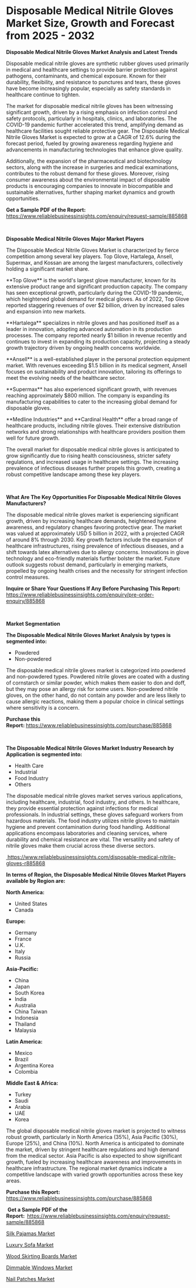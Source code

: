 <p><h1>Disposable Medical Nitrile Gloves Market Size, Growth and Forecast from 2025 - 2032</h1></p><p><strong>Disposable Medical Nitrile Gloves Market Analysis and Latest Trends</strong></p>
<p><p>Disposable medical nitrile gloves are synthetic rubber gloves used primarily in medical and healthcare settings to provide barrier protection against pathogens, contaminants, and chemical exposure. Known for their durability, flexibility, and resistance to punctures and tears, these gloves have become increasingly popular, especially as safety standards in healthcare continue to tighten.</p><p>The market for disposable medical nitrile gloves has been witnessing significant growth, driven by a rising emphasis on infection control and safety protocols, particularly in hospitals, clinics, and laboratories. The COVID-19 pandemic further accelerated this trend, amplifying demand as healthcare facilities sought reliable protective gear. The Disposable Medical Nitrile Gloves Market is expected to grow at a CAGR of 12.6% during the forecast period, fueled by growing awareness regarding hygiene and advancements in manufacturing technologies that enhance glove quality.</p><p>Additionally, the expansion of the pharmaceutical and biotechnology sectors, along with the increase in surgeries and medical examinations, contributes to the robust demand for these gloves. Moreover, rising consumer awareness about the environmental impact of disposable products is encouraging companies to innovate in biocompatible and sustainable alternatives, further shaping market dynamics and growth opportunities.</p></p>
<p><strong>Get a Sample PDF of the Report:&nbsp;</strong> <a href="https://www.reliablebusinessinsights.com/enquiry/request-sample/885868?utm_campaign=1106&utm_medium=2&utm_source=Github&utm_content=ia&utm_term=05042025&utm_id=disposable-medical-nitrile-gloves">https://www.reliablebusinessinsights.com/enquiry/request-sample/885868</a></p>
<p>&nbsp;</p>
<p><strong>Disposable Medical Nitrile Gloves Major Market Players</strong></p>
<p><p>The Disposable Medical Nitrile Gloves Market is characterized by fierce competition among several key players. Top Glove, Hartalega, Ansell, Supermax, and Kossan are among the largest manufacturers, collectively holding a significant market share.</p><p>**Top Glove** is the world's largest glove manufacturer, known for its extensive product range and significant production capacity. The company has seen exceptional growth, particularly during the COVID-19 pandemic, which heightened global demand for medical gloves. As of 2022, Top Glove reported staggering revenues of over $2 billion, driven by increased sales and expansion into new markets.</p><p>**Hartalega** specializes in nitrile gloves and has positioned itself as a leader in innovation, adopting advanced automation in its production processes. The company reported nearly $1 billion in revenue recently and continues to invest in expanding its production capacity, projecting a steady growth trajectory driven by ongoing health concerns worldwide.</p><p>**Ansell** is a well-established player in the personal protection equipment market. With revenues exceeding $1.5 billion in its medical segment, Ansell focuses on sustainability and product innovation, tailoring its offerings to meet the evolving needs of the healthcare sector.</p><p>**Supermax** has also experienced significant growth, with revenues reaching approximately $800 million. The company is expanding its manufacturing capabilities to cater to the increasing global demand for disposable gloves.</p><p>**Medline Industries** and **Cardinal Health** offer a broad range of healthcare products, including nitrile gloves. Their extensive distribution networks and strong relationships with healthcare providers position them well for future growth.</p><p>The overall market for disposable medical nitrile gloves is anticipated to grow significantly due to rising health consciousness, stricter safety regulations, and increased usage in healthcare settings. The increasing prevalence of infectious diseases further propels this growth, creating a robust competitive landscape among these key players.</p></p>
<p>&nbsp;</p>
<p><strong>What Are The Key Opportunities For Disposable Medical Nitrile Gloves Manufacturers?</strong></p>
<p><p>The disposable medical nitrile gloves market is experiencing significant growth, driven by increasing healthcare demands, heightened hygiene awareness, and regulatory changes favoring protective gear. The market was valued at approximately USD 5 billion in 2022, with a projected CAGR of around 8% through 2030. Key growth factors include the expansion of healthcare infrastructures, rising prevalence of infectious diseases, and a shift towards latex alternatives due to allergy concerns. Innovations in glove technology and eco-friendly materials further bolster the market. Future outlook suggests robust demand, particularly in emerging markets, propelled by ongoing health crises and the necessity for stringent infection control measures.</p></p>
<p><strong>Inquire or Share Your Questions If Any Before Purchasing This Report:</strong> <a href="https://www.reliablebusinessinsights.com/enquiry/pre-order-enquiry/885868?utm_campaign=1106&utm_medium=2&utm_source=Github&utm_content=ia&utm_term=05042025&utm_id=disposable-medical-nitrile-gloves">https://www.reliablebusinessinsights.com/enquiry/pre-order-enquiry/885868</a></p>
<p>&nbsp;</p>
<p><strong>Market Segmentation</strong></p>
<p><strong>The Disposable Medical Nitrile Gloves Market Analysis by types is segmented into:</strong></p>
<p><ul><li>Powdered</li><li>Non-powdered</li></ul></p>
<p><p>The disposable medical nitrile gloves market is categorized into powdered and non-powdered types. Powdered nitrile gloves are coated with a dusting of cornstarch or similar powder, which makes them easier to don and doff, but they may pose an allergy risk for some users. Non-powdered nitrile gloves, on the other hand, do not contain any powder and are less likely to cause allergic reactions, making them a popular choice in clinical settings where sensitivity is a concern.</p></p>
<p><strong>Purchase this Report:&nbsp;</strong><a href="https://www.reliablebusinessinsights.com/purchase/885868?utm_campaign=1106&utm_medium=2&utm_source=Github&utm_content=ia&utm_term=05042025&utm_id=disposable-medical-nitrile-gloves">https://www.reliablebusinessinsights.com/purchase/885868</a></p>
<p>&nbsp;</p>
<p><strong>The Disposable Medical Nitrile Gloves Market Industry Research by Application is segmented into:</strong></p>
<p><ul><li>Health Care</li><li>Industrial</li><li>Food Industry</li><li>Others</li></ul></p>
<p><p>The disposable medical nitrile gloves market serves various applications, including healthcare, industrial, food industry, and others. In healthcare, they provide essential protection against infections for medical professionals. In industrial settings, these gloves safeguard workers from hazardous materials. The food industry utilizes nitrile gloves to maintain hygiene and prevent contamination during food handling. Additional applications encompass laboratories and cleaning services, where durability and chemical resistance are vital. The versatility and safety of nitrile gloves make them crucial across these diverse sectors.</p></p>
<p><a href="https://www.reliablebusinessinsights.com/disposable-medical-nitrile-gloves-r885868?utm_campaign=1106&utm_medium=2&utm_source=Github&utm_content=ia&utm_term=05042025&utm_id=disposable-medical-nitrile-gloves">&nbsp;https://www.reliablebusinessinsights.com/disposable-medical-nitrile-gloves-r885868</a></p>
<p><strong>In terms of Region, the Disposable Medical Nitrile Gloves Market Players available by Region are:</strong></p>
<p>
    <p> <strong> North America: </strong>
        <ul>
            <li>United States</li>
            <li>Canada</li>
        </ul>
        </p> 
    <p> <strong> Europe: </strong>
        <ul>
            <li>Germany</li>
            <li>France</li>
            <li>U.K.</li>
            <li>Italy</li>
            <li>Russia</li>
        </ul>
        </p> 
    <p> <strong> Asia-Pacific: </strong>
        <ul>
            <li>China</li>
            <li>Japan</li>
            <li>South Korea</li>
            <li>India</li>
            <li>Australia</li>
            <li>China Taiwan</li>
            <li>Indonesia</li>
            <li>Thailand</li>
            <li>Malaysia</li>
        </ul>
        </p> 
    <p> <strong> Latin America: </strong>
        <ul>
            <li>Mexico</li>
            <li>Brazil</li>
            <li>Argentina Korea</li>
            <li>Colombia</li>
        </ul>
        </p> 
    <p> <strong> Middle East & Africa: </strong>
        <ul>
            <li>Turkey</li>
            <li>Saudi</li>
            <li>Arabia</li>
            <li>UAE</li>
            <li>Korea</li>
        </ul>
    </p>
    </p>
<p><p>The global disposable medical nitrile gloves market is projected to witness robust growth, particularly in North America (35%), Asia Pacific (30%), Europe (25%), and China (10%). North America is anticipated to dominate the market, driven by stringent healthcare regulations and high demand from the medical sector. Asia Pacific is also expected to show significant growth, fueled by increasing healthcare awareness and improvements in healthcare infrastructure. The regional market dynamics indicate a competitive landscape with varied growth opportunities across these key areas.</p></p>
<p><strong>Purchase this Report: </strong><a href="https://www.reliablebusinessinsights.com/purchase/885868?utm_campaign=1106&utm_medium=2&utm_source=Github&utm_content=ia&utm_term=05042025&utm_id=disposable-medical-nitrile-gloves">https://www.reliablebusinessinsights.com/purchase/885868</a></p>
<p>&nbsp;<strong>Get a Sample PDF of the Report:&nbsp;&nbsp;</strong><a href="https://www.reliablebusinessinsights.com/enquiry/request-sample/885868?utm_campaign=1106&utm_medium=2&utm_source=Github&utm_content=ia&utm_term=05042025&utm_id=disposable-medical-nitrile-gloves">https://www.reliablebusinessinsights.com/enquiry/request-sample/885868</a></p>
<p><strong></strong></p>
<p><p><a href="https://github.com/rjaibiagha/Market-Research-Report-List-1/blob/main/silk-pajamas-market.md?utm_campaign=1106&utm_medium=2&utm_source=Github&utm_content=ia&utm_term=05042025&utm_id=disposable-medical-nitrile-gloves">Silk Pajamas Market</a></p><p><a href="https://github.com/brinnoifon/Market-Research-Report-List-1/blob/main/luxury-sofa-market.md?utm_campaign=1106&utm_medium=2&utm_source=Github&utm_content=ia&utm_term=05042025&utm_id=disposable-medical-nitrile-gloves">Luxury Sofa Market</a></p><p><a href="https://github.com/rumaskdallys2/Market-Research-Report-List-1/blob/main/wood-skirting-boards-market.md?utm_campaign=1106&utm_medium=2&utm_source=Github&utm_content=ia&utm_term=05042025&utm_id=disposable-medical-nitrile-gloves">Wood Skirting Boards Market</a></p><p><a href="https://github.com/abdhsheila7/Market-Research-Report-List-1/blob/main/dimmable-windows-market.md?utm_campaign=1106&utm_medium=2&utm_source=Github&utm_content=ia&utm_term=05042025&utm_id=disposable-medical-nitrile-gloves">Dimmable Windows Market</a></p><p><a href="https://github.com/godekkutero4/Market-Research-Report-List-1/blob/main/nail-patches-market.md?utm_campaign=1106&utm_medium=2&utm_source=Github&utm_content=ia&utm_term=05042025&utm_id=disposable-medical-nitrile-gloves">Nail Patches Market</a></p></p>